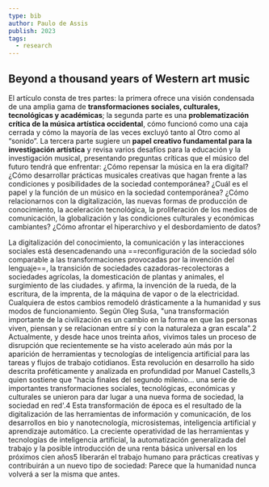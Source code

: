 ```yaml
---
type: bib
author: Paulo de Assis
publish: 2023
tags:
  - research
---
```

## Beyond a thousand years of Western art music

El artículo consta de tres partes: la primera ofrece una visión condensada de una amplia gama de **transformaciones sociales, culturales, tecnológicas y académicas**; la segunda parte es una **problematización crítica de la música artística occidental**, cómo funcionó como una caja cerrada y cómo la mayoría de las veces excluyó tanto al Otro como al “sonido”. La tercera parte sugiere un **papel creativo fundamental para la investigación artística** y revisa varios desafíos para la educación y la investigación musical, presentando preguntas críticas que el músico del futuro tendrá que enfrentar: ¿Cómo repensar la música en la era digital? ¿Cómo desarrollar prácticas musicales creativas que hagan frente a las condiciones y posibilidades de la sociedad contemporánea? ¿Cuál es el papel y la función de un músico en la sociedad contemporánea? ¿Cómo relacionarnos con la digitalización, las nuevas formas de producción de conocimiento, la aceleración tecnológica, la proliferación de los medios de comunicación, la globalización y las condiciones culturales y económicas cambiantes? ¿Cómo afrontar el hiperarchivo y el desbordamiento de datos?

La digitalización del conocimiento, la comunicación y las interacciones sociales está desencadenando una ==reconfiguración de la sociedad sólo comparable a las transformaciones provocadas por la invención del lenguaje==, la transición de sociedades cazadoras-recolectoras a sociedades agrícolas, la domesticación de plantas y animales, el surgimiento de las ciudades. y afirma, la invención de la rueda, de la escritura, de la imprenta, de la máquina de vapor o de la electricidad. Cualquiera de estos cambios remodeló drásticamente a la humanidad y sus modos de funcionamiento. Según Oleg Suśa, "una transformación importante de la civilización es un cambio en la forma en que las personas viven, piensan y se relacionan entre sí y con la naturaleza a gran escala".2 Actualmente, y desde hace unos treinta años, vivimos tales un proceso de disrupción que recientemente se ha visto acelerado aún más por la aparición de herramientas y tecnologías de inteligencia artificial para las tareas y flujos de trabajo cotidianos. Esta revolución en desarrollo ha sido descrita proféticamente y analizada en profundidad por Manuel Castells,3 quien sostiene que "hacia finales del segundo milenio... una serie de importantes transformaciones sociales, tecnológicas, económicas y culturales se unieron para dar lugar a una nueva forma de sociedad, la sociedad en red'.4 Esta transformación de época es el resultado de la digitalización de las herramientas de información y comunicación, de los desarrollos en bio y nanotecnología, microsistemas, inteligencia artificial y aprendizaje automático. La creciente operatividad de las herramientas y tecnologías de inteligencia artificial, la automatización generalizada del trabajo y la posible introducción de una renta básica universal en los próximos cien años5 liberarán el trabajo humano para prácticas creativas y contribuirán a un nuevo tipo de sociedad: Parece que la humanidad nunca volverá a ser la misma que antes.